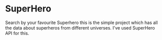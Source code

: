 # SuperHero
Search by your favourite Superhero
this is the simple project which has all the data about superheros from different universes. I've used SuperHero API for this.
